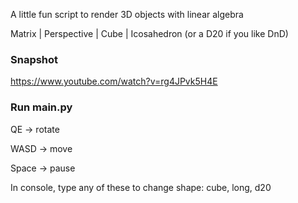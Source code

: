 A little fun script to render 3D objects with linear algebra

Matrix | Perspective | Cube | Icosahedron (or a D20 if you like DnD)


### Snapshot

https://www.youtube.com/watch?v=rg4JPvk5H4E

### Run main.py

QE -> rotate

WASD -> move

Space -> pause

In console, type any of these to change shape: cube, long, d20

